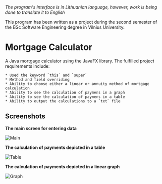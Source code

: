 *The program's interface is in Lithuanian language, however, work is being done to translate it to English*

This program has been written as a project during the second semester of the BSc Software Engineering degree in Vilnius University.

# Mortgage Calculator

A Java mortgage calculator using the JavaFX library. The fulfilled project requirements include:

	* Used the keyword `this` and `super`
	* Method and field overriding
	* Ability to choose either a linear or annuity method of mortgage calculation
	* Ability to see the calculation of paymens in a graph
	* Ability to see the calculation of paymens in a table
	* Ability to output the calculations to a `txt` file

## Screenshots

**The main screen for entering data**

![Main](https://user-images.githubusercontent.com/73688133/113473505-8ac0b600-9472-11eb-9bd4-01e5707a892c.png)


**The calculation of payments depicted in a table**

![Table](https://user-images.githubusercontent.com/73688133/113473463-4d5c2880-9472-11eb-973e-f3116f4c1630.png)


**The calculation of payments depicted in a linear graph**

![Graph](https://user-images.githubusercontent.com/73688133/113473465-4e8d5580-9472-11eb-91e8-e919a1833527.png)
